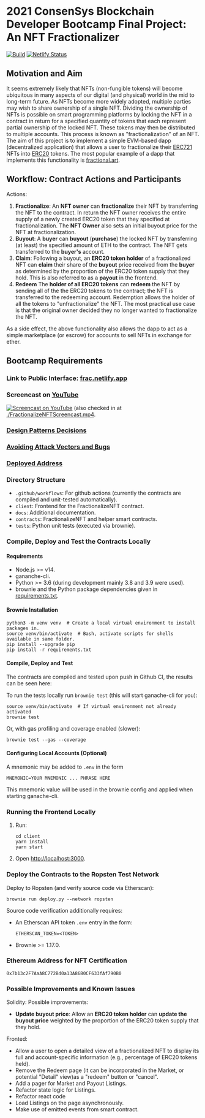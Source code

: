 # 2021 ConsenSys Blockchain Developer Bootcamp Final Project: An NFT Fractionalizer

[![Build](https://github.com/web3wannabe/blockchain-developer-bootcamp-final-project/actions/workflows/main.yaml/badge.svg)](https://github.com/web3wannabe/blockchain-developer-bootcamp-final-project/actions/workflows/main.yaml)
[![Netlify Status](https://api.netlify.com/api/v1/badges/37e1b656-a558-49cf-8b9b-ffbe35d4a80b/deploy-status)](https://app.netlify.com/sites/frac/deploys)

## Motivation and Aim

It seems extremely likely that NFTs (non-fungible tokens) will become ubiquitous in many aspects of our digital (and
physical) world in the mid to long-term future. As NFTs become more widely adopted, multiple parties may wish to share
ownership of a single NFT. Dividing the ownership of NFTs is possible on smart programming platforms by locking the NFT
in a contract in return for a specified quantity of tokens that each represent partial ownership of the locked
NFT. These tokens may then be distributed to multiple accounts. This process is known as "fractionalization" of an
NFT. The aim of this project is to implement a simple EVM-based dapp (decentralized application) that allows a user to
fractionalize their [ERC721](https://ethereum.org/en/developers/docs/standards/tokens/erc-721) NFTs into
[ERC20](https://ethereum.org/en/developers/docs/standards/tokens/erc-20/) tokens. The most popular example of a dapp
that implements this functionality is [fractional.art](https://fractional.art/).

## Workflow: Contract Actions and Participants

Actions:
1. __Fractionalize__: An **NFT owner** can __fractionalize__ their NFT by transferring the NFT to the contract. In
  return the NFT owner receives the entire supply of a newly created ERC20 token that they specified at
  fractionalization. The **NFT Owner** also sets an initial buyout price for the NFT at fractionalization.
2. __Buyout__: A **buyer** can __buyout__ (__purchase__) the locked NFT by transferring (at least) the specified amount
   of ETH to the contract. The NFT gets transferred to the **buyer's** account.
3. __Claim__: Following a buyout, an **ERC20 token holder** of a fractionalized NFT can __claim__ their share of the **buyout** price received
   from the **buyer** as determined by the proportion of the ERC20 token supply that they hold. This is also referred to
   as a **payout** in the frontend.
4. __Redeem__ The **holder of all ERC20 tokens** can __redeem__ the NFT by sending all of the the ERC20 tokens to the
  contract; the NFT is transferred to the redeeming account. Redemption allows the holder of all the tokens to
  "unfractionalize" the NFT. The most practical use case is that the original owner decided they no longer wanted to
  fractionalize the NFT.

As a side effect, the above functionality also allows the dapp to act as a simple marketplace (or escrow) for accounts to sell NFTs in exchange for ether.

## Bootcamp Requirements

### Link to Public Interface: [frac.netlify.app](https://frac.netlify.app/Market)

### Screencast on [YouTube](https://youtu.be/clPS-XMnfc4)
[![Screencast on YouTube](https://img.youtube.com/vi/clPS-XMnfc4/maxresdefault.jpg)](https://youtu.be/clPS-XMnfc4) 
(also checked in at [./FractionalizeNFTScreencast.mp4](FractionalizeNFTScreencast.mp4).

### [Design Patterns Decisions](design_pattern_decisions.md)

### [Avoiding Attack Vectors and Bugs](avoiding_common_attacks.md)

### [Deployed Address](deployed_address.txt)

### Directory Structure

* `.github/workflows`: For github actions (currently the contracts are compiled and unit-tested automatically).
* `client`: Frontend for the FractionalizeNFT contract.
* `docs`: Additional documentation.
* `contracts`: FractionalizeNFT and helper smart contracts.
* `tests`: Python unit tests (executed via brownie).

### Compile, Deploy and Test the Contracts Locally

#### Requirements

* Node.js >= v14.
* gananche-cli.
* Python >= 3.6 (during development mainly 3.8 and 3.9 were used).
* brownie and the Python package dependencies given in [requirements.txt](./requirements.txt).

#### Brownie Installation

```
python3 -m venv venv  # Create a local virtual environment to install packages in.
source venv/bin/activate  # Bash, activate scripts for shells available in same folder.
pip install --upgrade pip
pip install -r requirements.txt
```

#### Compile, Deploy and Test

The contracts are compiled and tested upon push in Github CI, the results can be seen here:

To run the tests locally run `brownie test` (this will start ganache-cli for you):
```
source venv/bin/activate  # If virtual environment not already activated
brownie test
```
Or, with gas profiling and coverage enabled (slower):
```
brownie test --gas --coverage
```

#### Configuring Local Accounts (Optional)

A mnemonic may be added to `.env` in the form
```
MNEMONIC=YOUR MNEMONIC ... PHRASE HERE
```
This mnemonic value will be used in the brownie config and applied when starting ganache-cli.

### Running the Frontend Locally

1. Run:
   ```
   cd client
   yarn install 
   yarn start
   ```
2. Open [http://localhost:3000](http://localhost:3000).


### Deploy the Contracts to the Ropsten Test Network

Deploy to Ropsten (and verify source code via Etherscan):
```
brownie run deploy.py --network ropsten
```
Source code verification additionally requires:
* An Etherscan API token `.env` entry in the form:
  ```
  ETHERSCAN_TOKEN=<TOKEN>
  ```
* Brownie >= 1.17.0.

### Ethereum Address for NFT Certification

`0x7b13c2F7AaA8C772Bd0a13A86B0CF633fAf790B0`

### Possible Improvements and Known Issues

Solidity:
Possible improvements:
* __Update buyout price__: Allow an **ERC20 token holder** can __update the buyout price__ weighted by the proportion
  of the ERC20 token supply that they hold.

Fronted:
* Allow a user to open a detailed view of a fractionalized NFT to display its full and account-specific information
  (e.g., percentage of ERC20 tokens held).
* Remove the Redeem page (it can be incorporated in the Market, or potential "Detail" view)as a "redeem" button or "cancel".
* Add a pager for Market and Payout Listings.
* Refactor state logic for Listings.
* Refactor react code
* Load Listings on the page asynchronously.
* Make use of emitted events from smart contract.

